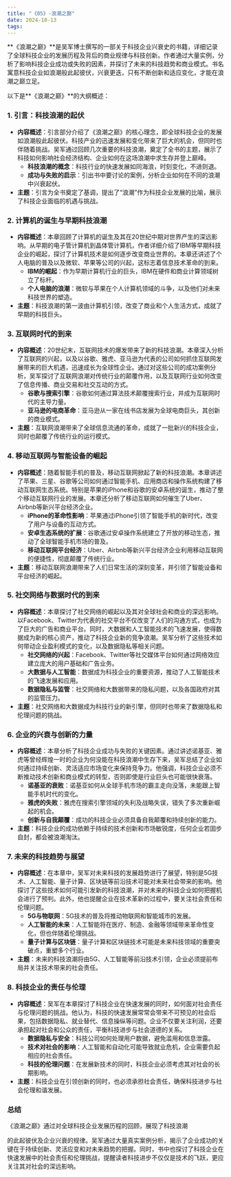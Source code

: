 ```yaml
---
title: "《05》-浪潮之巅"
date: 2024-10-13
tags: 
---
```

**《浪潮之巅》**是吴军博士撰写的一部关于科技企业兴衰史的书籍，详细记录了全球科技企业的发展历程及背后的商业规律与科技创新。作者通过大量实例，分析了影响科技企业成功或失败的因素，并探讨了未来的科技趋势和商业模式。书名寓意科技企业如浪潮般此起彼伏，兴衰更迭，只有不断创新和适应变化，才能在浪潮之巅立足。

以下是**《浪潮之巅》**的大纲概述：

### 1. **引言：科技浪潮的起伏**
- **内容概述**：引言部分介绍了《浪潮之巅》的核心理念，即全球科技企业的发展如浪潮般此起彼伏。科技产业的迅速发展和变化带来了巨大的机会，但同时也伴随着挑战。吴军通过回顾几次重要的科技浪潮，奠定了全书的主题，展示了科技如何影响社会经济结构、企业如何在这场浪潮中求生存并登上巅峰。
  - **科技浪潮的概念**：科技行业的快速发展如同海浪，时刻变化，不进则退。
  - **成功与失败的启示**：引出书中要讨论的案例，分析企业如何在不同的浪潮中兴衰起伏。
- **主题**：引言为全书奠定了基调，提出了“浪潮”作为科技企业发展的比喻，展示了科技企业面临的机遇与挑战。

### 2. **计算机的诞生与早期科技浪潮**
- **内容概述**：本章回顾了计算机的诞生及其在20世纪中期对世界产生的深远影响。从早期的电子管计算机到晶体管计算机，作者详细介绍了IBM等早期科技企业的崛起，探讨了计算机技术是如何逐步改变商业世界的。本章还讲述了个人电脑的普及以及微软、苹果等公司的兴起，这标志着信息技术革命的到来。
  - **IBM的崛起**：作为早期计算机行业的巨头，IBM在硬件和商业计算领域树立了标杆。
  - **个人电脑的浪潮**：微软与苹果在个人计算机领域的斗争，以及他们对未来科技世界的塑造。
- **主题**：科技浪潮的第一波由计算机引领，改变了商业和个人生活方式，成就了早期的科技巨头。

### 3. **互联网时代的到来**
- **内容概述**：20世纪末，互联网技术的爆发带来了新的科技浪潮。本章深入分析了互联网的兴起，以及以谷歌、雅虎、亚马逊为代表的公司如何抓住互联网发展带来的巨大机遇，迅速成长为全球性企业。通过对这些公司的成功案例分析，吴军探讨了互联网浪潮对传统行业的颠覆作用，以及互联网行业如何改变了信息传播、商业交易和社交互动的方式。
  - **谷歌与搜索引擎**：谷歌如何通过算法技术颠覆搜索行业，并成为互联网时代的主导力量。
  - **亚马逊的电商革命**：亚马逊从一家在线书店发展为全球电商巨头，其创新的商业模式。
- **主题**：互联网浪潮带来了全球信息流通的革命，成就了一批新兴的科技企业，同时也颠覆了传统行业的运行模式。

### 4. **移动互联网与智能设备的崛起**
- **内容概述**：随着智能手机的普及，移动互联网掀起了新的科技浪潮。本章讲述了苹果、三星、谷歌等公司如何通过智能手机、应用商店和操作系统构建了移动互联网生态系统。特别是苹果的iPhone和谷歌的安卓系统的诞生，推动了整个移动互联网行业的发展。本章还分析了移动互联网如何催生了Uber、Airbnb等新兴平台经济企业。
  - **iPhone的革命性影响**：苹果通过iPhone引领了智能手机的新时代，改变了用户与设备的互动方式。
  - **安卓生态系统的扩展**：谷歌通过安卓操作系统建立了开放的移动生态，推动了全球智能手机市场的普及。
  - **移动互联网平台经济**：Uber、Airbnb等新兴平台经济企业利用移动互联网的便捷性，彻底颠覆了传统行业。
- **主题**：移动互联网浪潮带来了人们日常生活的深刻变革，并引领了智能设备和平台经济的崛起。

### 5. **社交网络与数据时代的到来**
- **内容概述**：本章探讨了社交网络的崛起以及其对全球社会和商业的深远影响。以Facebook、Twitter为代表的社交平台不仅改变了人们的沟通方式，也成为了巨大的广告和商业平台。同时，大数据和人工智能技术的飞速发展，使得数据成为新的核心资产，推动了科技企业新的竞争浪潮。吴军分析了这些技术如何带动企业盈利模式的变化，以及数据隐私等相关问题。
  - **社交网络的兴起**：Facebook、Twitter等社交媒体平台如何通过网络效应建立庞大的用户基础和广告业务。
  - **大数据与人工智能**：数据成为科技企业的重要资源，推动了人工智能技术的飞速发展和应用。
  - **数据隐私与监管**：社交网络和大数据带来的隐私问题，以及各国政府对其的监管压力。
- **主题**：社交网络和大数据成为科技行业的新引擎，但同时也带来了数据隐私和伦理问题的挑战。

### 6. **企业的兴衰与创新的力量**
- **内容概述**：本章分析了科技企业成功与失败的关键因素。通过讲述诺基亚、雅虎等曾经辉煌一时的企业为何没能在科技浪潮中生存下来，吴军总结了企业如何通过持续创新、灵活适应市场变化来保持竞争力。他强调，科技企业必须不断推动技术创新和商业模式的转型，否则即使是行业巨头也可能很快衰落。
  - **诺基亚的衰败**：诺基亚如何从全球手机市场的霸主走向没落，未能跟上智能手机时代的变化。
  - **雅虎的失败**：雅虎在搜索引擎领域的失利及战略失误，错失了多次重新崛起的机会。
  - **创新与自我颠覆**：成功的科技企业必须具备自我颠覆和持续创新的能力。
- **主题**：科技企业的成功依赖于持续的技术创新和市场敏锐度，任何企业若固步自封，都会被浪潮淘汰。

### 7. **未来的科技趋势与展望**
- **内容概述**：在本章中，吴军对未来科技的发展趋势进行了展望，特别是5G技术、人工智能、量子计算、区块链等前沿技术可能对未来社会带来的影响。他探讨了这些技术如何可能引发新的科技浪潮，并对未来的科技企业如何把握机会进行了预判。此外，他也提醒企业在技术革新的过程中，要关注社会责任和伦理问题。
  - **5G与物联网**：5G技术的普及将推动物联网和智能城市的发展。
  - **人工智能的未来**：人工智能将在医疗、制造、金融等领域带来革命性变化，但也伴随着伦理挑战。
  - **量子计算与区块链**：量子计算和区块链技术可能是未来科技领域的重要突破点，重塑多个行业。
- **主题**：未来的科技浪潮将由5G、人工智能等前沿技术引领，企业必须提前布局并关注技术带来的社会责任。

### 8. **科技企业的责任与伦理**
- **内容概述**：吴军在本章探讨了科技企业在快速发展的同时，如何面对社会责任与伦理问题的挑战。他认为，科技的快速发展常常会带来不可预见的社会后果，包括数据隐私、就业替代、信息操纵等问题。企业不仅要关注利润，还要承担起对社会和公众的责任，平衡科技进步与社会道德的关系。
  - **数据隐私与安全**：科技公司如何处理用户数据，避免滥用和信息泄露。
  - **技术对社会的影响**：人工智能和自动化可能导致就业危机，企业需要负起相应的社会责任。
  - **科技的伦理问题**：在发展新技术的同时，科技企业必须考虑其对社会的长期影响。
- **主题**：科技企业在引领创新的同时，也必须承担社会责任，确保科技进步与社会伦理和谐发展。

### **总结**
《浪潮之巅》通过对全球科技企业发展历程的回顾，展现了科技浪潮

的此起彼伏及企业兴衰的规律。吴军通过大量真实案例分析，揭示了企业成功的关键在于持续创新、灵活应变和对未来趋势的把握。同时，书中也探讨了科技企业在快速发展中的社会责任和伦理挑战，提醒读者科技进步不仅仅是技术的飞跃，更应关注其对社会的深远影响。
